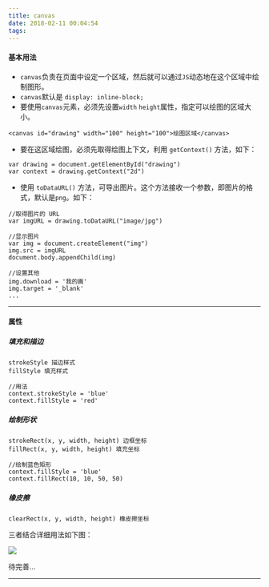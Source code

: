 ```yaml
---
title: canvas
date: 2018-02-11 00:04:54
tags:
---
```


#### 基本用法
* `canvas`负责在页面中设定一个区域，然后就可以通过`JS`动态地在这个区域中绘制图形。
* `canvas`默认是 `display: inline-block;`
* 要使用`canvas`元素，必须先设置`width` `height`属性，指定可以绘图的区域大小。

```
<canvas id="drawing" width="100" height="100">绘图区域</canvas>
```

* 要在这区域绘图，必须先取得绘图上下文，利用 `getContext()` 方法，如下：

```
var drawing = document.getElementById("drawing")
var context = drawing.getContext("2d")
```

* 使用 `toDataURL()` 方法，可导出图片。这个方法接收一个参数，即图片的格式，默认是`png`。如下：

```
//取得图片的 URL
var imgURL = drawing.toDataURL("image/jpg")

//显示图片
var img = document.createElement("img")
img.src = imgURL
document.body.appendChild(img)

//设置其他
img.download = '我的画'
img.target = '_blank'
...
```

---

#### 属性
##### 填充和描边

	strokeStyle 描边样式
	fillStyle 填充样式
	
	//用法
	context.strokeStyle = 'blue'
	context.fillStyle = 'red'
	
##### 绘制形状
	
	strokeRect(x, y, width, height) 边框坐标 
	fillRect(x, y, width, height) 填充坐标
	
	//绘制蓝色矩形
	context.fillStyle = 'blue'
	context.fillRect(10, 10, 50, 50)
	
	
##### 橡皮擦
	
	clearRect(x, y, width, height) 橡皮擦坐标
	
三者结合详细用法如下图：

<img src="https://i.loli.net/2018/02/13/5a827d0ede746.png
">

待完善...

---	